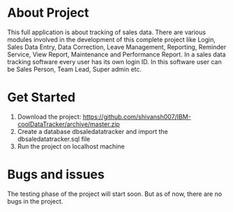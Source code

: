# About Project
This full application is about tracking of sales data. There are various modules involved in the development of this complete project like
Login, Sales Data Entry, Data Correction, Leave Management, Reporting, Reminder Service, View Report, Maintenance and
Performance Report. In a sales data tracking software every user has its own login ID. In this software user can be Sales Person, Team Lead, Super admin etc.

# Get Started
1) Download the project: https://github.com/shivansh007/IBM-coolDataTracker/archive/master.zip
2) Create a database dbsaledatatracker and import the dbsaledatatracker.sql file
3) Run the project on localhost machine

# Bugs and issues
The testing phase of the project will start soon. But as of now, there are no bugs in the project.
